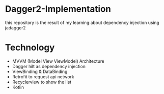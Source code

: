 # Dagger2-Implementation

this repository is the result of my learning about dependency injection using jadagger2

# Technology
- MVVM (Model View ViewModel) Architecture
- Dagger hilt as dependency injection
- ViewBinding & DataBinding
- Retrofit to request api network
- Recyclerview to show the list
- Kotlin
